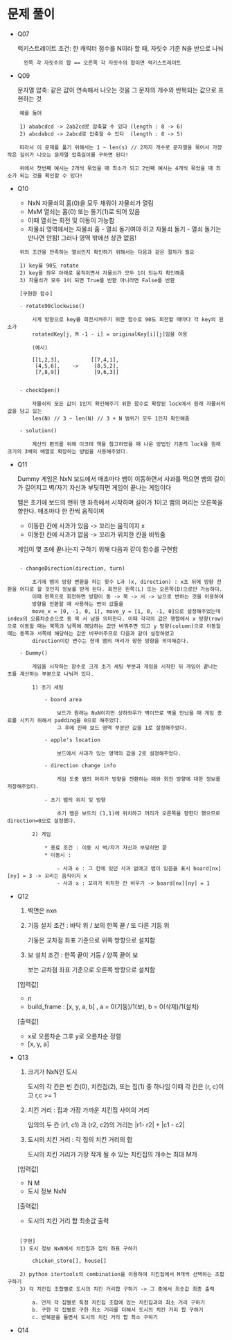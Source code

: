# 문제 풀이

* Q07

    럭키스트레이트 조건: 한 캐릭터 점수를 N이라 할 때, 자릿수 기준 N을 반으로 나눠
        
        왼쪽 각 자릿수의 합 == 오른쪽 각 자릿수의 합이면 럭키스트레이트

* Q09

    문자열 압축: 같은 값이 연속해서 나오는 것을 그 문자의 개수와 반복되는 값으로 표현하는 것

```
    예를 들어 

    1) ababcdcd -> 2ab2cd로 압축할 수 있다 (length : 8 -> 6)
    2) abcdabcd -> 2abcd로 압축할 수 있다  (length : 8 -> 5)

    따라서 이 문제를 풀기 위해서는 1 ~ len(s) // 2까지 개수로 문자열을 묶어서 가장 작은 길이가 나오는 문자열 압축길이를 구하면 된다!

    위에서 첫번째 예시는 2개씩 묶었을 때 최소가 되고 2번째 예시는 4개씩 묶었을 때 최소가 되는 것을 확인할 수 있다!

```

* Q10

    * NxN 자물쇠의 홈(0)을 모두 채워야 자물쇠가 열림
    * MxM 열쇠는 홈(0) 또는 돌기(1)로 되어 있음
    * 이때 열쇠는 회전 및 이동이 가능함
    * 자물쇠 영역에서는 자물쇠 홈 - 열쇠 돌기여야 하고 자물쇠 돌기 - 열쇠 돌기는 만나면 안됨! 그러나 영역 밖에선 상관 없음!

```
    위의 조건을 만족하는 열쇠인지 확인하기 위해서는 다음과 같은 절차가 필요

    1) key를 90도 rotate
    2) key를 좌우 아래로 움직이면서 자물쇠가 모두 1이 되는지 확인해줌
    3) 자물쇠가 모두 1이 되면 True를 반환 아니라면 False를 반환

    [구현한 함수]

    - rotate90clockwise()

        시계 방향으로 key를 회전시켜주기 위한 함수로 90도 회전할 때마다 각 key의 원소가 
        rotatedKey[j, M -1 - i] = originalKey[i][j]임을 이용

        (예시)

        [[1,2,3],          [[7,4,1],
         [4,5,6],    ->     [8,5,2], 
         [7,8,9]]           [9,6,3]]


    - checkOpen()

        자물쇠의 모든 값이 1인지 확인해주기 위한 함수로 확장된 lock에서 원래 자물쇠의 값을 담고 있는 
        len(N) // 3 ~ len(N) // 3 + N 범위가 모두 1인지 확인해줌

    - solution()

        계산의 편의를 위해 이코테 책을 참고하였을 때 나온 방법인 기존의 lock을 원래 크기의 3배의 배열로 확장하는 방법을 사용해주었다.

```

* Q11

    Dummy 게임은 NxN 보드에서 매초마다 뱀이 이동하면서 사과를 먹으면 뱀의 길이가 길어지고 벽/자기 자신과 부딪히면 게임이 끝나는 게임이다

    뱀은 초기에 보드의 맨위 맨 좌측에서 시작하며 길이가 1이고 뱀의 머리는 오른쪽을 향한다. 매초마다 한 칸씩 움직이며 
    - 이동한 칸에 사과가 있음 -> 꼬리는 움직이지 x
    - 이동한 칸에 사과가 없음 -> 꼬리가 위치한 칸을 비워줌

    게임이 몇 초에 끝나는지 구하기 위해 다음과 같이 함수를 구현함

```

    - changeDirection(direction, turn)

        초기에 뱀이 방향 변환을 하는 횟수 L과 (x, direction) : x초 뒤에 방향 전환을 어디로 할 것인지 정보를 받게 된다. 회전은 왼쪽(L) 또는 오른쪽(D)으로만 가능하다.
        이때 왼쪽으로 회전하면 방향이 동 -> 북 -> 서 -> 남으로 변하는 것을 이용하여
        방향을 전환할 때 사용하는 변이 값들을
        move_x = [0, -1, 0, 1], move_y = [1, 0, -1, 0]으로 설정해주었는데 index의 오름차순순으로 동 북 서 남을 의미한다. 이때 각각의 값은 행렬에서 x 방향(row)으로 이동할 때는 북쪽과 남쪽에 해당하는 값만 바꿔주면 되고 y 방향(column)으로 이동할 때는 동쪽과 서쪽에 해당하는 값만 바꾸어주므로 다음과 같이 설정하였고
        direction이란 변수는 현재 뱀의 머리가 향한 방향을 의미해준다.

    - Dummy()

        게임을 시작하는 함수로 크게 초기 세팅 부분과 게임을 시작한 뒤 게임이 끝나는 초를 계산하는 부분으로 나눠져 있다.

        1) 초기 세팅

            - board area

                보드가 원래는 NxN이지만 상하좌우가 벽이므로 벽을 만났을 때 게임 종료를 시키기 위해서 padding을 0으로 해주었다.
                그 후에 진짜 보드 영역 부분만 값을 1로 설정해주었다.

            - apple's location

                보드에서 사과가 있는 영역의 값을 2로 설정해주었다.

            - direction change info

                게임 도중 뱀의 머리가 방향을 전환하는 때와 회전 방향에 대한 정보를 저장해주었다.

            - 초기 뱀의 위치 및 방향

                초기 뱀은 보드의 (1,1)에 위치하고 머리가 오른쪽을 향한다 했으므로 direction=0으로 설정했다.

        2) 게임

            * 종료 조건 : 이동 시 벽/자기 자신과 부딪히면 끝
            * 이동시 :

                - 사과 o : 그 칸에 있던 사과 없애고 뱀이 있음을 표시 board[nx][ny] = 3 -> 꼬리는 움직이지 x
                - 사과 x : 꼬리가 위치한 칸 비우기 -> board[nx][ny] = 1  

``` 

* Q12

    1) 벽면은 nxn
    2) 기둥 설치 조건 : 바닥 위 / 보의 한쪽 끝 / 또 다른 기둥 위

        기둥은 교차점 좌표 기준으로 위쪽 방향으로 설치함

    3) 보   설치 조건 : 한쪽 끝이 기둥 / 양쪽 끝이 보

        보는 교차점 좌표 기준으로 오른쪽 방향으로 설치함

    [입력값]
    - n
    - build_frame : [x, y, a, b] , a = 0(기둥)/1(보), b = 0(삭제)/1(설치)

    [출력값]
    - x로 오름차순 그후 y로 오름차순 정렬
    - [x, y, a]

* Q13

    1) 크기가 NxN인 도시

        도시의 각 칸은 빈 칸(0), 치킨집(2), 또는 집(1) 중 하나임
        이때 각 칸은 (r, c)이고 r,c >= 1
    2) 치킨 거리 : 집과 가장 가까운 치킨집 사이의 거리

        임의의 두 칸 (r1, c1) 과 (r2, c2)의 거리는 |r1- r2| + |c1 - c2|
        
    3) 도시의 치킨 거리 : 각 집의 치킨 거리의 합

        도시의 치킨 거리가 가장 작게 될 수 있는 치킨집의 개수는 최대 M개

    [입력값]
    - N M
    - 도시 정보 NxN

    [출력값]
    - 도시의 치킨 거리 합 최솟값 출력

```

    [구현]
    1) 도시 정보 NxN에서 치킨집과 집의 좌표 구하기

        chicken_store[], house[]

    2) python itertools의 combination을 이용하여 치킨집에서 M개씩 선택하는 조합 구하기
    3) 각 치킨집 조합별로 도시의 치킨 거리합 구하기 -> 그 중에서 최솟값 최종 출력

        a. 먼저 각 집별로 특정 치킨집 조합에 있는 치킨집과의 최소 거리 구하기
        b. 구한 각 집별로 구한 최소 거리를 더해서 도시의 치킨 거리 합 구하기
        c. 반복문을 돌면서 도시의 치킨 거리 합 최소 구하기

```

* Q14

